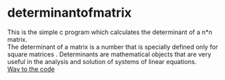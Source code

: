 # determinantofmatrix
 This is the simple c program which calculates the determinant of a n*n matrix.<br/>
The determinant of a matrix is a number that is specially defined only for square matrices . Determinants are mathematical objects that are very useful in the analysis and solution of systems of linear equations.<br/>
[Way to the code](https://github.com/ASTHA193/determinantofmatrix/commit/581f0a6466514b2a01d2edb10b8bf20c511994d5)
